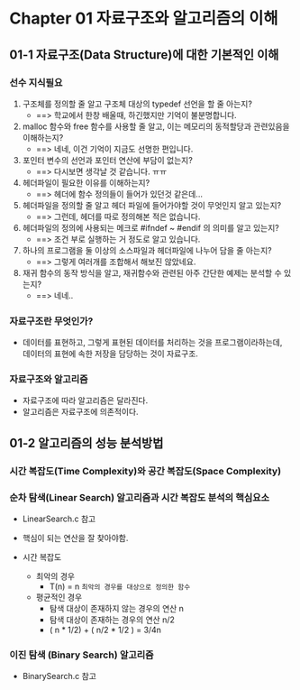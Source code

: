 # Chapter 01 자료구조와 알고리즘의 이해

## 01-1 자료구조(Data Structure)에 대한 기본적인 이해
### 선수 지식필요
1. 구조체를 정의할 줄 알고 구조체 대상의 typedef 선언을 할 줄 아는지?
    * ==> 학교에서 한창 배울때, 하긴했지만 기억이 불분명합니다.
2. malloc 함수와 free 함수를 사용할 줄 알고, 이는 메모리의 동적할당과 관련있음을 이해하는지?
    * ==> 네네, 이건 기억이 지금도 선명한 편입니다.
3. 포인터 변수의 선언과 포인터 연산에 부담이 없는지?
    * ==> 다시보면 생각날 것 같습니다. ㅠㅠ
4. 헤더파일이 필요한 이유를 이해하는지?
    * ==> 헤더에 함수 정의들이 들어가 있던것 같은데...
5. 헤더파일을 정의할 줄 알고 헤더 파일에 들어가야할 것이 무엇인지 알고 있는지?
    * ==> 그런데, 헤더를 따로 정의해본 적은 없습니다.
6. 헤더파일의 정의에 사용되는 메크로 #ifndef ~ #endif 의 의미를 알고 있는지?
    * ==> 조건 부로 실행하는 거 정도로 알고 있습니다.
7. 하나의 프로그램을 둘 이상의 소스파일과 헤더파일에 나누어 담을 줄 아는지?
    * ==> 그렇게 여러개를 조합해서 해보진 않았네요.
8. 재귀 함수의 동작 방식을 알고, 재귀함수와 관련된 아주 간단한 예제는 분석할 수 있는지?
    * ==> 네네..

### 자료구조란 무엇인가?
* 데이터를 표현하고, 그렇게 표현된 데이터를 처리하는 것을 프로그램이라하는데,  
  데이터의 표현에 속한 저장을 담당하는 것이 자료구조.
  
  
### 자료구조와 알고리즘
* 자료구조에 따라 알고리즘은 달라진다.
* 알고리즘은 자료구조에 의존적이다.

## 01-2 알고리즘의 성능 분석방법

### 시간 복잡도(Time Complexity)와 공간 복잡도(Space Complexity)

### 순차 탐색(Linear Search) 알고리즘과 시간 복잡도 분석의 핵심요소
* LinearSearch.c 참고
* 핵심이 되는 연산을 잘 찾아야함.

* 시간 복잡도 
  * 최악의 경우
    * T(n) = n `최악의 경우를 대상으로 정의한 함수`
  * 평균적인 경우
    * 탐색 대상이 존재하지 않는 경우의 연산 n
    * 탐색 대상이 존재하는 경우의 연산 n/2
    * ( n * 1/2)  + ( n/2 *  1/2 ) = 3/4n


### 이진 탐색 (Binary Search) 알고리즘
* BinarySearch.c 참고



